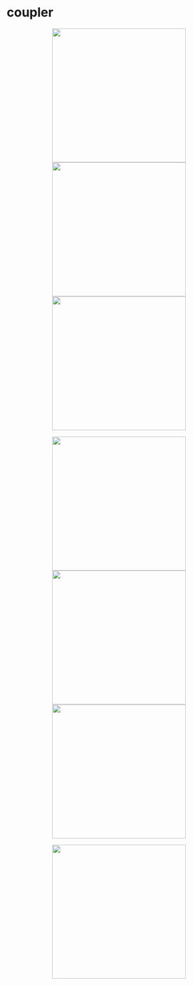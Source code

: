 # coupler


<p align="center">
  <img src="https://github.com/gessy/coupler-public/blob/development/blob/photo_2020-11-26_20-09-28.jpg" width="300">
  <img src="https://github.com/gessy/coupler-public/blob/development/blob/photo_2020-11-26_19-59-53%20(2).jpg" width="300">
  <img src="https://github.com/gessy/coupler-public/blob/development/blob/photo_2020-11-26_19-59-53.jpg" width="300">
</p>

<p align="center">
  <img src="https://github.com/gessy/coupler-public/blob/development/blob/photo_2020-11-26_19-59-54.jpg" width="300">
  <img src="https://github.com/gessy/coupler-public/blob/development/blob/photo_2020-11-26_19-59-55.jpg" width="300">
  <img src="https://github.com/gessy/coupler-public/blob/development/blob/photo_2020-11-26_20-00-05.jpg" width="300">
</p>
<p align="center">
  <img src="https://github.com/gessy/coupler-public/blob/development/blob/photo_2020-11-26_19-59-52.jpg" width="300">
</p>



